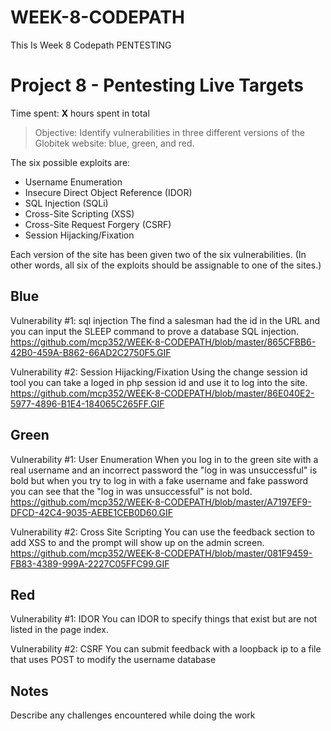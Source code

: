 # WEEK-8-CODEPATH
This Is Week 8 Codepath PENTESTING
# Project 8 - Pentesting Live Targets

Time spent: **X** hours spent in total

> Objective: Identify vulnerabilities in three different versions of the Globitek website: blue, green, and red.

The six possible exploits are:
* Username Enumeration
* Insecure Direct Object Reference (IDOR)
* SQL Injection (SQLi)
* Cross-Site Scripting (XSS)
* Cross-Site Request Forgery (CSRF)
* Session Hijacking/Fixation

Each version of the site has been given two of the six vulnerabilities. (In other words, all six of the exploits should be assignable to one of the sites.)

## Blue

Vulnerability #1: sql injection
The find a salesman had the id in the URL and you can input the SLEEP command to prove a database SQL injection.
https://github.com/mcp352/WEEK-8-CODEPATH/blob/master/865CFBB6-42B0-459A-B862-66AD2C2750F5.GIF

Vulnerability #2: Session Hijacking/Fixation
Using the change session id tool you can take a loged in php session id and use it to log into the site.
https://github.com/mcp352/WEEK-8-CODEPATH/blob/master/86E040E2-5977-4896-B1E4-184065C265FF.GIF



## Green

Vulnerability #1: User Enumeration
When you log in to the green site with a real username and an incorrect password the "log in was unsuccessful" is bold but when you try to log in with a fake username and fake password you can see that the "log in was unsuccessful" is not bold.
https://github.com/mcp352/WEEK-8-CODEPATH/blob/master/A7197EF9-DFCD-42C4-9035-AEBE1CEB0D60.GIF

Vulnerability #2: Cross Site Scripting
You can use the feedback section to add XSS to and the prompt will show up on the admin screen.
https://github.com/mcp352/WEEK-8-CODEPATH/blob/master/081F9459-FB83-4389-999A-2227C05FFC99.GIF



## Red

Vulnerability #1: IDOR
You can IDOR to specify things that exist but are not listed in the page index.


Vulnerability #2: CSRF
You can submit feedback with a loopback ip to a file that uses POST to modify the username database


## Notes

Describe any challenges encountered while doing the work
